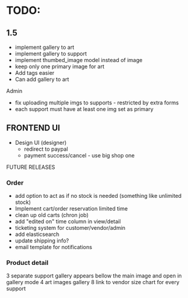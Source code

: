 # TODO:

## 1.5
- implement gallery to art
- implement gallery to support
- implement thumbed_image model instead of image
- keep only one primary image for art
- Add tags easier
- Can add gallery to art

Admin
- fix uploading multiple imgs to supports - restricted by extra forms
- each support must have at least one img set as primary

## FRONTEND UI
- Design UI (designer)
    - redirect to paypal
    - payment success/cancel - use big shop one

FUTURE RELEASES

### Order
- add option to act as if no stock is needed (something like unlimited stock)
- Implement cart/order reservation limited time
- clean up old carts (chron job)
- add "edited on" time column in view/detail
- ticketing system for customer/vendor/admin
- add elasticsearch
- update shipping info?
- email template for notifications

### Product detail
3 separate support gallery appears bellow the main image and open in gallery mode
4 art images gallery
8 link to vendor size chart for every support


